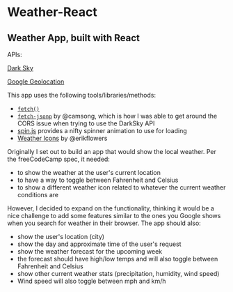 # Weather-React

## Weather App, built with React

APIs:

[Dark Sky](https://darksky.net/dev/)

[Google Geolocation](https://developers.google.com/maps/documentation/javascript/examples/map-geolocation)

This app uses the following tools/libraries/methods:
* [`fetch()`](https://developer.mozilla.org/en-US/docs/Web/API/Fetch_API)
* [`fetch-jsonp`](https://github.com/camsong/fetch-jsonp) by @camsong, which is how I was able to get around the CORS issue when trying to use the DarkSky API
* [spin.js](http://spin.js.org/) provides a nifty spinner animation to use for loading
* [Weather Icons](https://erikflowers.github.io/weather-icons/) by @erikflowers


Originally I set out to build an app that would show the local weather. Per the freeCodeCamp spec, it needed:

* to show the weather at the user's current location
* to have a way to toggle between Fahrenheit and Celsius
* to show a different weather icon related to whatever the current weather conditions are

However, I decided to expand on the functionality, thinking it would be a nice challenge to add some features similar to the ones you Google shows when you search for weather in their browser. The app should also:

* show the user's location (city)
* show the day and approximate time of the user's request
* show the weather forecast for the upcoming week
* the forecast should have high/low temps and will also toggle between Fahrenheit and Celsius
* show other current weather stats (precipitation, humidity, wind speed)
* Wind speed will also toggle between mph and km/h
